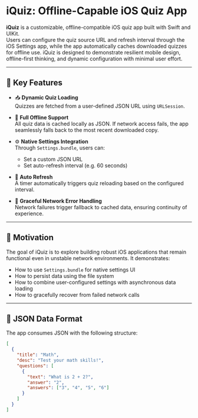 # iQuiz: Offline-Capable iOS Quiz App

**iQuiz** is a customizable, offline-compatible iOS quiz app built with Swift and UIKit.  
Users can configure the quiz source URL and refresh interval through the iOS Settings app, while the app automatically caches downloaded quizzes for offline use. iQuiz is designed to demonstrate resilient mobile design, offline-first thinking, and dynamic configuration with minimal user effort.

---

## 🎯 Key Features

- 📥 **Dynamic Quiz Loading**  
  Quizzes are fetched from a user-defined JSON URL using `URLSession`.

- 📴 **Full Offline Support**  
  All quiz data is cached locally as JSON. If network access fails, the app seamlessly falls back to the most recent downloaded copy.

- ⚙️ **Native Settings Integration**  
  Through `Settings.bundle`, users can:
  - Set a custom JSON URL
  - Set auto-refresh interval (e.g. 60 seconds)

- 🔄 **Auto Refresh**  
  A timer automatically triggers quiz reloading based on the configured interval.

- 🚫 **Graceful Network Error Handling**  
  Network failures trigger fallback to cached data, ensuring continuity of experience.

---

## 🧠 Motivation

The goal of iQuiz is to explore building robust iOS applications that remain functional even in unstable network environments. It demonstrates:

- How to use `Settings.bundle` for native settings UI
- How to persist data using the file system
- How to combine user-configured settings with asynchronous data loading
- How to gracefully recover from failed network calls

---

## 📂 JSON Data Format

The app consumes JSON with the following structure:

```json
[
  {
    "title": "Math",
    "desc": "Test your math skills!",
    "questions": [
      {
        "text": "What is 2 + 2?",
        "answer": "2",
        "answers": ["3", "4", "5", "6"]
      }
    ]
  }
]
